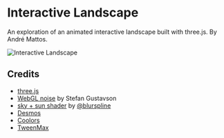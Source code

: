 # Interactive Landscape

An exploration of an animated interactive landscape built with three.js. By André Mattos.

![Interactive Landscape]('img\SS1.JPG')


## Credits

*   [three.js](https://threejs.org/)
*   [WebGL noise](https://github.com/stegu/webgl-noise) by Stefan Gustavson
*   [sky + sun shader](https://threejs.org/examples/?q=sky#webgl_shaders_sky) by [@blurspline](https://twitter.com/blurspline)
*   [Desmos](https://www.desmos.com/calculator)
*   [Coolors](https://coolors.co)
*   [TweenMax](https://greensock.com/tweenmax)



<!-- ## Misc

Follow André: [GitHub](https://github.com/ma77os), [Codepen](https://codepen.io/ma77os/), [Instagram](https://www.instagram.com/ma77os/), [LinkedIn](https://www.linkedin.com/in/andremattos/), [Behance](https://behance.net/ma77os)

Follow Codrops: [Twitter](http://www.twitter.com/codrops), [Facebook](http://www.facebook.com/codrops), [Google+](https://plus.google.com/101095823814290637419), [GitHub](https://github.com/codrops), [Pinterest](http://www.pinterest.com/codrops/), [Instagram](https://www.instagram.com/codropsss/)


[© Codrops 2018](http://www.codrops.com) -->





